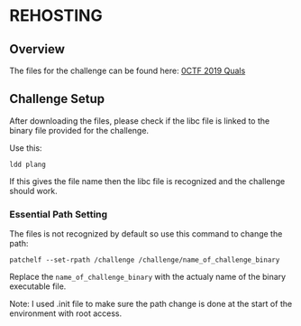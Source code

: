 # REHOSTING

## Overview
The files for the challenge can be found here: [0CTF 2019 Quals](https://github.com/infernalheaven/luasandbox/tree/master)

## Challenge Setup
After downloading the files, please check if the libc file is linked to the binary file provided for the challenge.

Use this:
```
ldd plang
```
If this gives the file name then the libc file is recognized and the challenge should work.

### Essential Path Setting
The files is not recognized by default so use this command to change the path:
```
patchelf --set-rpath /challenge /challenge/name_of_challenge_binary
```

Replace the `name_of_challenge_binary` with the actualy name of the binary executable file.

Note: I used .init file to make sure the path change is done at the start of the environment with root access.


